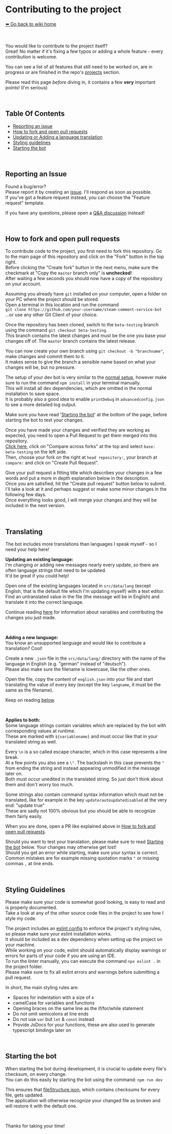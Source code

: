 # Contributing to the project
[⬅️ Go back to wiki home](./#readme)

&nbsp;

You would like to contribute to the project itself?  
Great! No matter if it's fixing a few typos or adding a whole feature - every contribution is welcome.  

You can see a list of all features that still need to be worked on, are in progress or are finished in the repo's [projects](https://github.com/3urobeat/steam-comment-service-bot/projects) section.  

Please read this page *before* diving in, it contains a few **very** important points! (I'm serious)

&nbsp;

## Table Of Contents
- [Reporting an issue](#reporting-an-issue)
- [How to fork and open pull requests](#how-to-fork-and-open-pull-requests)
- [Updating or Adding a language translation](#translating)
- [Styling guidelines](#styling-guidelines)
- [Starting the bot](#starting-the-bot)

&nbsp;

## Reporting an Issue
Found a bug/error?  
Please report it by creating an [issue](https://github.com/3urobeat/steam-comment-service-bot/issues/new/choose). I'll respond as soon as possible.  
If you've got a feature request instead, you can choose the "Feature request" template.
  
If you have any questions, please open a [Q&A discussion](https://github.com/3urobeat/steam-comment-service-bot/discussions/new?category=q-a) instead!

&nbsp;

## How to fork and open pull requests
To contribute code to the project, you first need to fork this repository. Go to the main page of this repository and click on the "Fork" button in the top right.  
Before clicking the "Create fork" button in the next menu, make sure the checkmark at "Copy the `master` branch only" is **unchecked**!  
After waiting a few seconds you should now have a *copy* of the repository on your account.

Assuming you already have `git` installed on your computer, open a folder on your PC where the project should be stored.  
Open a terminal in this location and run the command  
`git clone https://github.com/your-username/steam-comment-service-bot`  
...or use any other Git Client of your choice.  

Once the repository has been cloned, switch to the `beta-testing` branch using the command `git checkout beta-testing`.  
This branch contains the latest changes and must be the one you base your changes off of. The `master` branch contains the latest release.

You can now create your own branch using `git checkout -b "branchname"`, make changes and commit them to it.  
It makes sense to give the branch a sensible name based on what your changes will be, but no pressure.  

The setup of your dev bot is very similar to the [normal setup](./setup_guide.md), however make sure to run the command `npm install` in your terminal manually.  
This will install all dev dependencies, which are omitted in the normal installation to save space.  
It is probably also a good idea to enable `printDebug` in `advancedconfig.json` to see a more detailed log output.

Make sure you have read '[Starting the bot](#starting-the-bot)' at the bottom of the page, before starting the bot to test your changes.

Once you have made your changes and verified they are working as expected, you need to open a Pull Request to get them merged into this repository.  
[Click here](https://github.com/3urobeat/steam-comment-service-bot/compare/), click on "Compare across forks" at the top and select `base: beta-testing` on the left side.  
Then, choose your fork on the right at `head repository:`, your branch at `compare:` and click on "Create Pull Request".

Give your pull request a fitting title which describes your changes in a few words and put a more in depth explanation below in the description.  
Once you are satisfied, hit the "Create pull request" button below to submit.  
I'll take a look at it and perhaps suggest or make some minor changes in the following few days.  
Once everything looks good, I will merge your changes and they will be included in the next version.

&nbsp;

## Translating
The bot includes more translations than languages I speak myself - so I need your help here!

**Updating an existing language:**  
I'm changing or adding new messages nearly every update, so there are often language strings that need to be updated.  
It'd be great if you could help!  

Open one of the existing languages located in `src/data/lang` (except English, that is the default file which I'm updating myself) with a text editor.  
Find an untranslated value in the file (the message will be in English) and translate it into the correct language.  

Continue reading [here](#translating-general-info) for information about variables and contributing the changes you just made.

&nbsp;

**Adding a new language:**  
You know an unsupported language and would like to contribute a translation? Cool!  

Create a new `.json` file in the `src/data/lang/` directory with the name of the language in English (e.g. "german" instead of "deutsch").  
Please also make sure the filename is lowercase, like the other ones.  

Open the file, copy the content of `english.json` into your file and start translating the value of every key (except the key `langname`, it must be the same as the filename).  

Keep on reading [below](#translating-general-info).

&nbsp;

<a id="translating-general-info"></a>

**Applies to both:**  
Some language strings contain variables which are replaced by the bot with corresponding values at runtime.  
These are marked with `${variablename}` and must occur like that in your translated string as well.  

Every `\n` is a so called escape character, which in this case represents a line break.  
At a few points you also see a `\"`. The backslash in this case prevents the `"` from ending the string and instead appearing unmodified in the message later on.  
Both must occur unedited in the translated string. So just don't think about them and don't worry too much.

Some strings also contain command syntax information which must not be translated, like for example in the key `updaterautoupdatedisabled` at the very end: "update true"  
These are sadly not 100% obvious but you should be able to recognize them fairly easily.

When you are done, open a PR like explained above in [How to fork and open pull requests](#how-to-fork-and-open-pull-requests).  

Should you want to test your translation, please make sure to read [Starting the bot](#starting-the-bot) below. Your changes may otherwise get lost!  
Should you get an error while starting, make sure your syntax is correct. Common mistakes are for example missing quotation marks `"` or missing commas `,` at line ends.

&nbsp;

## Styling Guidelines
Please make sure your code is somewhat good looking, is easy to read and is properly documented.  
Take a look at any of the other source code files in the project to see how I style my code.

The project includes an [eslint config](/.eslintrc.json) to enforce the project's styling rules, so please make sure your eslint installation works.  
It should be included as a dev dependency when setting up the project on your machine.  
While working on your code, eslint should automatically display warnings or errors for parts of your code if you are using an IDE.  
To run the linter manually, you can execute the command `npx eslint .` in the project folder.  
Please make sure to fix all eslint errors and warnings before submitting a pull request.

In short, the main styling rules are:
- Spaces for indentation with a size of `4`
- camelCase for variables and functions
- Opening braces on the same line as the if/for/while statement
- Do not omit semicolons at line ends
- Do not use `var` but `let` & `const` instead
- Provide JsDocs for your functions, these are also used to generate typescript bindings later on

&nbsp;

## Starting the bot
When starting the bot during development, it is crucial to update every file's checksum, on every change.  
You can do this easily by starting the bot using the command: `npm run dev`

This ensures that [fileStructure.json](/src/data/fileStructure.json), which contains checksums for every file, gets updated.  
The application will otherwise recognize your changed file as broken and will restore it with the default one.

&nbsp;

Thanks for taking your time!
